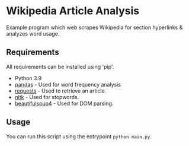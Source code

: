# Wikipedia Article Analysis

Example program which web scrapes Wikipedia for section hyperlinks & analyzes word usage.

## Requirements

All requirements can be installed using 'pip'.
- Python 3.9
- [pandas](https://pypi.org/project/pandas/) - Used for word frequency analysis
- [requests](https://pypi.org/project/requests/) - Used to retrieve an article.
- [nltk](https://pypi.org/project/nltk/) - Used for stopwords. 
- [beautifulsoup4](https://pypi.org/project/beautifulsoup4/) - Used for DOM parsing.

## Usage
You can run this script using the entrypoint ``python main.py``. 

